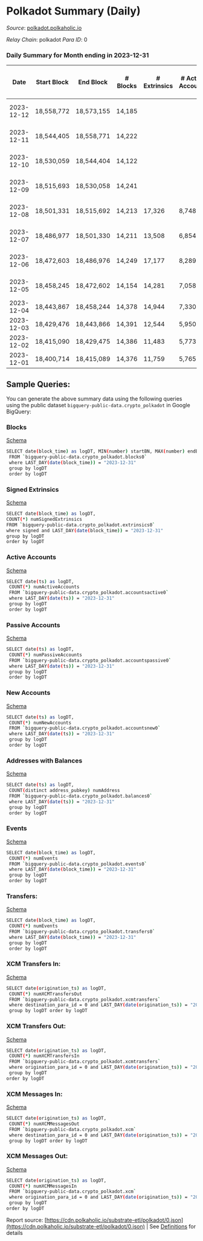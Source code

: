 # Polkadot Summary (Daily)

_Source_: [polkadot.polkaholic.io](https://polkadot.polkaholic.io)

*Relay Chain*: polkadot
*Para ID*: 0



### Daily Summary for Month ending in 2023-12-31


| Date    | Start Block | End Block | # Blocks | # Extrinsics | # Active Accounts | # Passive Accounts | # New Accounts | # Addresses | # Events  | # Transfers ($USD) | # XCM Transfers In ($USD) | # XCM Transfers Out ($USD) | # XCM In | # XCM Out | Issues |
|---------|-------------|-----------|----------|--------------|-------------------|--------------------|----------------|-------------|-----------|--------------------|---------------------------|----------------------------|----------|-----------|--------|
| 2023-12-12 | 18,558,772 | 18,573,155 | 14,185 |  |  |  |  |  |  |   |   | 316 ($560,359.62) | 478 | 392 | 199 missing (1.38%) |
| 2023-12-11 | 18,544,405 | 18,558,771 | 14,222 |  |  |  |  |  |  |   |   | 343 ($768,693.27) | 416 | 405 | 145 missing (1.01%) |
| 2023-12-10 | 18,530,059 | 18,544,404 | 14,122 |  |  |  |  |  |  |   |   | 290 ($546,622.01) | 458 | 326 | 224 missing (1.56%) |
| 2023-12-09 | 18,515,693 | 18,530,058 | 14,241 |  |  |  |  | 1,189,567 |  |   |   | 440 ($1,056,200.81) | 769 | 546 | 125 missing (0.87%) |
| 2023-12-08 | 18,501,331 | 18,515,692 | 14,213 | 17,326 | 8,748 | 2,993 | 2,020 | 1,188,628 | 796,198 | 15,862 ($77,281,794.14) |   | 444 ($405,226.13) | 595 | 537 | 149 missing (1.04%) |
| 2023-12-07 | 18,486,977 | 18,501,330 | 14,211 | 13,508 | 6,854 | 2,367 | 1,509 | 1,187,609 | 758,774 | 12,341 ($74,079,679.12) |   | 306 ($302,291.41) | 486 | 409 | 143 missing (1.00%) |
| 2023-12-06 | 18,472,603 | 18,486,976 | 14,249 | 17,177 | 8,289 | 2,675 | 1,763 | 1,186,858 | 791,664 | 14,993 ($107,301,314.55) |   | 255 ($454,225.81) | 529 | 409 | 125 missing (0.87%) |
| 2023-12-05 | 18,458,245 | 18,472,602 | 14,154 | 14,281 | 7,058 | 2,475 | 1,664 | 1,186,129 | 762,811 | 12,703 ($48,245,506.64) |   | 266 ($571,191.45) | 471 | 416 | 204 missing (1.42%) |
| 2023-12-04 | 18,443,867 | 18,458,244 | 14,378 | 14,944 | 7,330 | 2,677 | 1,713 | 1,185,252 | 782,788 | 13,342 ($63,969,966.56) |   | 230 ($667,938.36) | 366 | 327 |  |
| 2023-12-03 | 18,429,476 | 18,443,866 | 14,391 | 12,544 | 5,950 | 2,121 | 1,309 | 1,184,363 | 758,300 | 10,700 ($32,046,718.81) |   | 170 ($152,153.54) | 337 | 266 |  |
| 2023-12-02 | 18,415,090 | 18,429,475 | 14,386 | 11,483 | 5,773 | 2,134 | 1,376 | 1,183,754 | 748,123 | 10,269 ($54,388,718.95) |   | 153 ($210,479.08) | 283 | 234 |  |
| 2023-12-01 | 18,400,714 | 18,415,089 | 14,376 | 11,759 | 5,765 | 2,079 |  | 1,182,968 | 751,074 | 10,813 ($61,881,094.58) |   | 239 ($217,569.99) | 274 | 331 |  |

## Sample Queries:
You can generate the above summary data using the following queries using the public dataset `bigquery-public-data.crypto_polkadot` in Google BigQuery:


### Blocks 

[Schema](https://github.com/colorfulnotion/substrate-etl/blob/main/schema/blocks.json)

```bash
SELECT date(block_time) as logDT, MIN(number) startBN, MAX(number) endBN, COUNT(*) numBlocks 
 FROM `bigquery-public-data.crypto_polkadot.blocks0`  
 where LAST_DAY(date(block_time)) = "2023-12-31" 
 group by logDT 
 order by logDT
```

### Signed Extrinsics 

[Schema](https://github.com/colorfulnotion/substrate-etl/blob/main/schema/extrinsics.json)

```bash
SELECT date(block_time) as logDT, 
COUNT(*) numSignedExtrinsics 
FROM `bigquery-public-data.crypto_polkadot.extrinsics0`  
where signed and LAST_DAY(date(block_time)) = "2023-12-31" 
group by logDT 
order by logDT
```

### Active Accounts 

[Schema](https://github.com/colorfulnotion/substrate-etl/blob/main/schema/accountsactive.json)

```bash
SELECT date(ts) as logDT, 
 COUNT(*) numActiveAccounts 
 FROM `bigquery-public-data.crypto_polkadot.accountsactive0` 
 where LAST_DAY(date(ts)) = "2023-12-31" 
 group by logDT 
 order by logDT
```

### Passive Accounts 

[Schema](https://github.com/colorfulnotion/substrate-etl/blob/main/schema/accountspassive.json)

```bash
SELECT date(ts) as logDT, 
 COUNT(*) numPassiveAccounts 
 FROM `bigquery-public-data.crypto_polkadot.accountspassive0` 
 where LAST_DAY(date(ts)) = "2023-12-31" 
 group by logDT 
 order by logDT
```

### New Accounts 

[Schema](https://github.com/colorfulnotion/substrate-etl/blob/main/schema/accountsnew.json)

```bash
SELECT date(ts) as logDT, 
 COUNT(*) numNewAccounts 
 FROM `bigquery-public-data.crypto_polkadot.accountsnew0` 
 where LAST_DAY(date(ts)) = "2023-12-31" 
 group by logDT
 order by logDT
```

### Addresses with Balances 

[Schema](https://github.com/colorfulnotion/substrate-etl/blob/main/schema/balances.json)

```bash
SELECT date(ts) as logDT,
 COUNT(distinct address_pubkey) numAddress 
 FROM `bigquery-public-data.crypto_polkadot.balances0` 
 where LAST_DAY(date(ts)) = "2023-12-31" 
 group by logDT 
 order by logDT
```

### Events 

[Schema](https://github.com/colorfulnotion/substrate-etl/blob/main/schema/events.json)

```bash
SELECT date(block_time) as logDT, 
 COUNT(*) numEvents 
 FROM `bigquery-public-data.crypto_polkadot.events0` 
 where LAST_DAY(date(block_time)) = "2023-12-31" 
 group by logDT 
 order by logDT
```

### Transfers:

[Schema](https://github.com/colorfulnotion/substrate-etl/blob/main/schema/transfers.json)

```bash
SELECT date(block_time) as logDT, 
 COUNT(*) numEvents 
 FROM `bigquery-public-data.crypto_polkadot.transfers0` 
 where LAST_DAY(date(block_time)) = "2023-12-31" 
 group by logDT 
 order by logDT
```

### XCM Transfers In: 

[Schema](https://github.com/colorfulnotion/substrate-etl/blob/main/schema/xcmtransfers.json)

```bash
SELECT date(origination_ts) as logDT, 
 COUNT(*) numXCMTransfersOut 
 FROM `bigquery-public-data.crypto_polkadot.xcmtransfers` 
 where destination_para_id = 0 and LAST_DAY(date(origination_ts)) = "2023-12-31" 
 group by logDT order by logDT
```

### XCM Transfers Out: 

[Schema](https://github.com/colorfulnotion/substrate-etl/blob/main/schema/xcmtransfers.json)

```bash
SELECT date(origination_ts) as logDT, 
 COUNT(*) numXCMTransfersIn 
 FROM `bigquery-public-data.crypto_polkadot.xcmtransfers` 
 where origination_para_id = 0 and LAST_DAY(date(origination_ts)) = "2023-12-31" 
 group by logDT 
order by logDT
```

### XCM Messages In: 

[Schema](https://github.com/colorfulnotion/substrate-etl/blob/main/schema/xcm.json)

```bash
SELECT date(origination_ts) as logDT, 
 COUNT(*) numXCMMessagesOut 
 FROM `bigquery-public-data.crypto_polkadot.xcm` 
 where destination_para_id = 0 and LAST_DAY(date(origination_ts)) = "2023-12-31" 
 group by logDT order by logDT
```

### XCM Messages Out: 

[Schema](https://github.com/colorfulnotion/substrate-etl/blob/main/schema/xcm.json)

```bash
SELECT date(origination_ts) as logDT, 
 COUNT(*) numXCMMessagesIn 
 FROM `bigquery-public-data.crypto_polkadot.xcm` 
 where origination_para_id = 0 and LAST_DAY(date(origination_ts)) = "2023-12-31" 
 group by logDT 
order by logDT
```


Report source: [https://cdn.polkaholic.io/substrate-etl/polkadot/0.json](https://cdn.polkaholic.io/substrate-etl/polkadot/0.json) | See [Definitions](/DEFINITIONS.md) for details
